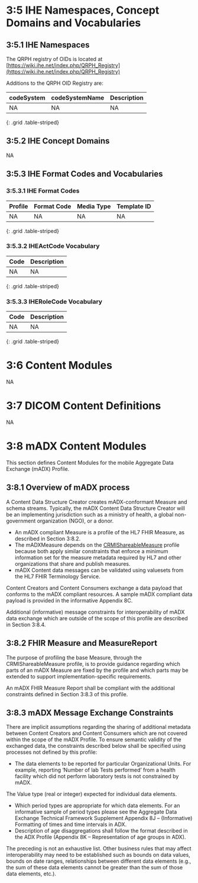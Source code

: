 # 3:5 IHE Namespaces, Concept Domains and Vocabularies

## 3:5.1 IHE Namespaces
The QRPH registry of OIDs is located at [https://wiki.ihe.net/index.php/QRPH_Registry](https://wiki.ihe.net/index.php/QRPH_Registry)

Additions to the QRPH OID Registry are:

| codeSystem | codeSystemName | Description |
|-------------------|--------------------------|---------------|
| NA | NA | NA |
{: .grid .table-striped}

## 3:5.2 IHE Concept Domains

NA

## 3:5.3 IHE Format Codes and Vocabularies

### 3:5.3.1 IHE Format Codes

| Profile | Format Code | Media Type | Template ID |
|-------------------|--------------------------|---------------|--------|
| NA | NA | NA | NA |
{: .grid .table-striped}

### 3:5.3.2 IHEActCode Vocabulary

| Code | Description |
|-------------------|--------------------------|
| NA | NA |
{: .grid .table-striped}

### 3:5.3.3 IHERoleCode Vocabulary

| Code | Description |
|-------------------|--------------------------|
| NA | NA |
{: .grid .table-striped}

# 3:6 Content Modules

NA

# 3:7 DICOM Content Definitions

NA
# 3:8 mADX Content Modules

This section defines Content Modules for the mobile Aggregate Data Exchange (mADX) Profile.

## 3:8.1 Overview of mADX process
A Content Data Structure Creator creates mADX-conformant Measure and schema streams. Typically, the mADX Content Data Structure Creator will be an implementing jurisdiction such as a ministry of health, a global non-government organization (NGO), or a donor.

- An mADX compliant Measure is a profile of the HL7 FHIR Measure, as described in Section 3:8.2.
- The mADXMeasure depends on the [CRMIShareableMeasure]({{site.data.fhir.crmi}}StructureDefinition/crmi-shareablemeasure) profile because both apply similar constraints that enforce a minimum information set for the measure metadata required by HL7 and other organizations that share and publish measures.
- mADX Content data messages can be validated using valuesets from the HL7 FHIR Terminology Service.

Content Creators and Content Consumers exchange a data payload that conforms to the mADX compliant resources. A sample mADX compliant data payload is provided in the informative Appendix 8C.

Additional (informative) message constraints for interoperability of mADX data exchange which are outside of the scope of this profile are described in Section 3:8.4.

<a name="section-8.2"> </a>

## 3:8.2 FHIR Measure and MeasureReport

The purpose of profiling the base Measure, through the CRMIShareableMeasure profile, is to provide guidance regarding which parts of an mADX Measure are fixed by the profile and which parts may be extended to support implementation-specific requirements.

An mADX FHIR Measure Report shall be compliant with the additional constraints defined in Section 3:8.3 of this profile.

## 3:8.3 mADX Message Exchange Constraints

There are implicit assumptions regarding the sharing of additional metadata between Content Creators and Content Consumers which are not covered within the scope of the mADX Profile. To ensure semantic validity of the exchanged data, the constraints described below shall be specified using processes not defined by this profile:
- The data elements to be reported for particular Organizational Units. For example, reporting ‘Number of lab Tests performed’ from a health facility which did not perform laboratory tests is not constrained by mADX.

The Value type (real or integer) expected for individual data elements.

- Which period types are appropriate for which data elements. For an informative sample of period types please see the Aggregate Data Exchange Technical Framework Supplement Appendix 8J – (Informative) Formatting of times and time intervals in ADX.
- Description of age disaggregations shall follow the format described in the ADX Profile (Appendix 8K – Representation of age groups in ADX).

The preceding is not an exhaustive list. Other business rules that may affect interoperability may need to be established such as bounds on data values, bounds on date ranges, relationships between different data elements (e.g., the sum of these data elements cannot be greater than the sum of those data elements, etc.).